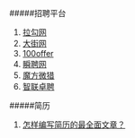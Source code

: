#####招聘平台
1. [拉勾网](https://www.lagou.com)
2. [大街网](https://www.dajie.com/)
3. [100offer](https://cn.100offer.com/)
4. [瞬聘网](http://www.shunpin.com/)
5. [魔方微猎](https://www.mofanghr.com/)
6. [智联卓聘](http://www.highpin.cn/)

#####简历
1. [怎样编写简历的最全面文章？](https://www.weibo.com/like/outbox?leftnav=1#_0)


